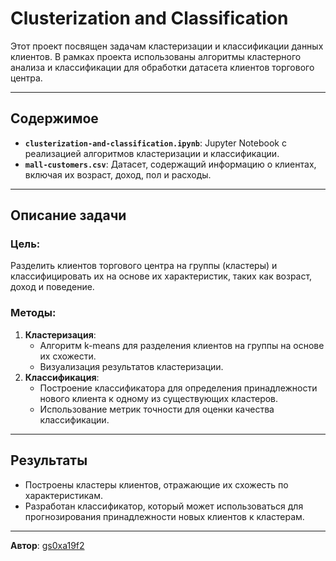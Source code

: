 # Clusterization and Classification

Этот проект посвящен задачам кластеризации и классификации данных клиентов. В рамках проекта использованы алгоритмы кластерного анализа и классификации для обработки датасета клиентов торгового центра.

---

## Содержимое

- **`clusterization-and-classification.ipynb`**: Jupyter Notebook с реализацией алгоритмов кластеризации и классификации.
- **`mall-customers.csv`**: Датасет, содержащий информацию о клиентах, включая их возраст, доход, пол и расходы.

---

## Описание задачи

### Цель:
Разделить клиентов торгового центра на группы (кластеры) и классифицировать их на основе их характеристик, таких как возраст, доход и поведение.

### Методы:
1. **Кластеризация**:
   - Алгоритм k-means для разделения клиентов на группы на основе их схожести.
   - Визуализация результатов кластеризации.
2. **Классификация**:
   - Построение классификатора для определения принадлежности нового клиента к одному из существующих кластеров.
   - Использование метрик точности для оценки качества классификации.

---

## Результаты

- Построены кластеры клиентов, отражающие их схожесть по характеристикам.
- Разработан классификатор, который может использоваться для прогнозирования принадлежности новых клиентов к кластерам.

---

**Автор**: [gs0xa19f2](https://github.com/gs0xa19f2)
